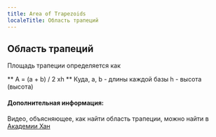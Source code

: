 ```yaml
---
title: Area of Trapezoids
localeTitle: Область трапеций
---
```

## Область трапеций

Площадь трапеции определяется как

\*\* A = (a + b) / 2 xh \*\* Куда, a, b - длины каждой базы h - высота (высота)

#### Дополнительная информация:

Видео, объясняющее, как найти область трапеции, можно найти в [Академии Хан](https://www.khanacademy.org/math/basic-geo/basic-geo-area-and-perimeter/area-trap-composite/v/area-of-a-trapezoid-1)